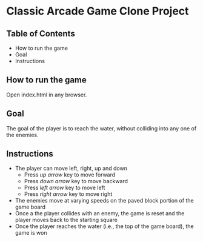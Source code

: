 # Classic Arcade Game Clone Project

## Table of Contents

- How to run the game
- Goal
- Instructions


## How to run the game
Open index.html in any browser.

## Goal
The goal of the player is to reach the water, without colliding into any one of the enemies.

## Instructions
- The player can move left, right, up and down
  - Press _up arrow_ key to move forward
  - Press _down arrow_ key to move backward
  - Press _left arrow_ key to move left
  - Press _right arrow_ key to move right
- The enemies move at varying speeds on the paved block portion of the game board
- Once a the player collides with an enemy, the game is reset and the player moves back to the starting square
- Once the player reaches the water (i.e., the top of the game board), the game is won
